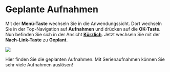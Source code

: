 # Geplante Aufnahmen

Mit der **Menü-Taste** wechseln Sie in die Anwendungssicht. Dort wechseln Sie in der Top-Navigation auf **Aufnahmen** und drücken auf die **OK-Taste**. Nun befinden Sie sich in der Ansicht [**Kürzlich**](https://admin.manula.com/editor-view.php?p=19423&v=21403&l=de&pt=542063#3-12-2-aufnahmen-suchen). Jetzt wechseln Sie mit der **Nach-Link-Taste** zu **Geplant**.

![](https://manula.r.sizr.io/large/user/16317/img/tv-aufnahmen-5.png)

Hier finden Sie die geplanten Aufnahmen. Mit Serienaufnahmen können Sie sehr viele Aufnahmen auslösen!

